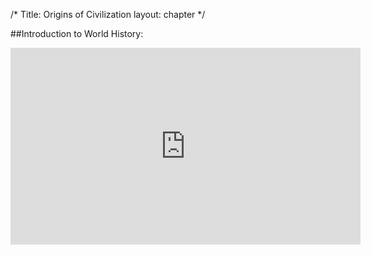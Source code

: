 /*
Title: Origins of Civilization
layout: chapter
*/

##Introduction to World History:
<iframe width="560" height="315" src="http://www.youtube.com/embed/Yocja_N5s1I?modestbranding=1&cc_load_policy=1&iv_load_policy=3&rel=0&showinfo=0&theme=light&autohide=0" frameborder="0"></iframe>
